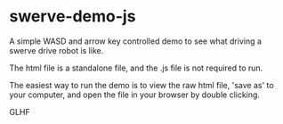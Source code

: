 # swerve-demo-js
A simple WASD and arrow key controlled demo to see what driving a swerve drive robot is like. 

The html file is a standalone file, and the .js file is not required to run. 

The easiest way to run the demo is to view the raw html file, 'save as' to your computer, and open the file in your browser by double clicking. 

GLHF
